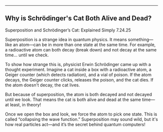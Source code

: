 
<!-- Google tag (gtag.js) -->
<script async src="https://www.googletagmanager.com/gtag/js?id=G-PQXGXREHSM"></script>
<script>
  window.dataLayer = window.dataLayer || [];
  function gtag(){dataLayer.push(arguments);}
  gtag('js', new Date());

  gtag('config', 'G-PQXGXREHSM');
</script>
---

Why is Schrödinger's Cat Both Alive and Dead? 
---

Superposition and Schrödinger’s Cat: Explained Simply 7.24.25


Superposition is a strange idea in quantum physics. It means something—like an atom—can be in more than one state at the same time. For example, a radioactive atom can both decay (break down) and not decay at the same time... until we check.

To show how strange this is, physicist Erwin Schrödinger came up with a thought experiment. Imagine a cat inside a box with a radioactive atom, a Geiger counter (which detects radiation), and a vial of poison. If the atom decays, the Geiger counter clicks, releases the poison, and the cat dies. If the atom doesn't decay, the cat lives.

But because of superposition, the atom is both decayed and not decayed until we look. That means the cat is both alive and dead at the same time—at least, in theory!

Once we open the box and look, we force the atom to pick one state. This is called “collapsing the wave function.” Superposition may sound wild, but it's how real particles act—and it’s the secret behind quantum computers!
